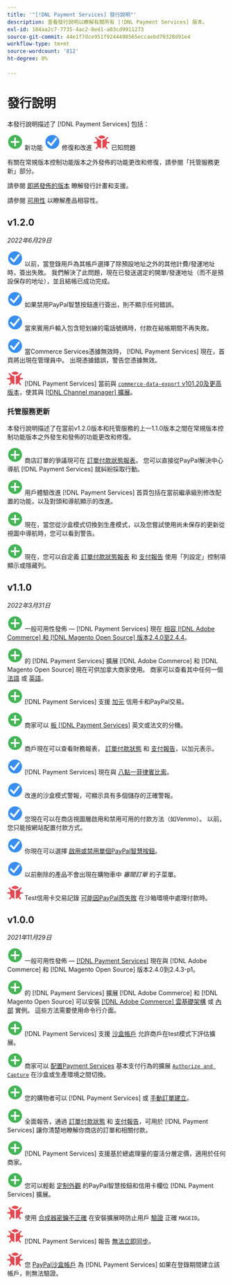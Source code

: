 ```yaml
---
title: '"[!DNL Payment Services] 發行說明"'
description: 查看發行說明以瞭解有關所有 [!DNL Payment Services] 版本。
exl-id: 104aa2c7-7735-4ac2-8ed1-a03cd9911273
source-git-commit: 44e1f7dce951f9244498565eccaebd70328d91e4
workflow-type: tm+mt
source-wordcount: '812'
ht-degree: 0%

---
```


# 發行說明

本發行說明描述了 [!DNL Payment Services] 包括：

![新建](../assets/new.svg) 新功能
![已修復問題](../assets/fix.svg) 修復和改進
![已知問題](../assets/bug.svg) 已知問題

有關在常規版本控制功能版本之外發佈的功能更改和修復，請參閱「托管服務更新」部分。

請參閱 [即將發佈的版本](https://devdocs.magento.com/release/) 瞭解發行計畫和支援。

請參閱 [可用性](https://devdocs.magento.com/release/availability.html) 以瞭解產品相容性。

## v1.2.0

_2022年6月29日_

![已修復問題](../assets/fix.svg)<!-- Issue PAY-3264 --> 以前，當登錄用戶為其帳戶選擇了除預設地址之外的其他計費/發運地址時，簽出失敗。 我們解決了此問題，現在已發送選定的開單/發運地址（而不是預設保存的地址），並且結帳已成功完成。

![已修復問題](../assets/fix.svg)<!-- Issue PAY-3314 --> 如果禁用PayPal智慧按鈕進行簽出，則不顯示任何錯誤。

![已修復問題](../assets/fix.svg)<!-- Issue PAY-3330 --> 當來賓用戶輸入包含短划線的電話號碼時，付款在結帳期間不再失敗。

![已修復問題](../assets/fix.svg)<!-- Issue PAY-3338 PAY-2502 --> 當Commerce Services憑據無效時， [!DNL Payment Services] 現在，首頁將出現在管理員中。 出現憑據錯誤，警告您憑據無效。

![已知問題](../assets/bug.svg)<!-- Issue PAY-0 --> [!DNL Payment Services] 當前與 [`commerce-data-export` v101.20及更高版本](https://github.com/magento-commerce/commerce-data-export/releases/tag/v101.2.0)，使其與 [[!DNL Channel manager] 擴展](https://experienceleague.adobe.com/docs/commerce-channels/channel-manager/guide-overview.html)。

### 托管服務更新

本發行說明描述了在當前v1.2.0版本和托管服務的上一1.1.0版本之間在常規版本控制功能版本之外發生和發佈的功能更改和修復。

![新建](../assets/new.svg)<!-- Issue PAY-1720 --> 商店訂單的爭議現可在 [訂單付款狀態報表](https://experienceleague.adobe.com/docs/commerce-merchant-services/payment-services/reporting/order-payment-status.html#view-disputes)。 您可以直接從PayPal解決中心導航 [!DNL Payment Services] 就糾紛採取行動。

![新建](../assets/new.svg)<!-- Issue PAY-2854 --> 用戶體驗改進 [!DNL Payment Services] 首頁包括在當前繼承級別修改配置的功能，以及對頭和導航顯示的改進。

![新建](../assets/new.svg)<!-- Issue PAY-2854 --> 現在，當您從沙盒模式切換到生產模式，以及您嘗試使用尚未保存的更新從視圖中導航時，您可以看到警告。

![新建](../assets/new.svg)<!-- Issue PAY-2761 --> 現在，您可以自定義 [訂單付款狀態報表](https://experienceleague.adobe.com/docs/commerce-merchant-services/payment-services/reporting/order-payment-status.html#show-and-hide-columns) 和 [支付報告](https://experienceleague.adobe.com/docs/commerce-merchant-services/payment-services/reporting/payouts.html#show-and-hide-columns) 使用「列設定」控制項顯示或隱藏列。

## v1.1.0

_2022年3月31日_

![新建](../assets/new.svg)<!-- Issue PAY-2127 --> 一般可用性發佈 — [!DNL Payment Services] 現在 [相容 [!DNL Adobe Commerce] 和 [!DNL Magento Open Source] 版本2.4.0至2.4.4](https://devdocs.magento.com/release/availability.html#compatibility)。

![新建](../assets/new.svg)<!-- Issue PAY-2682 --> 的 [!DNL Payment Services] 擴展 [!DNL Adobe Commerce] 和 [!DNL Magento Open Source] 現在可供加拿大商家使用。 商家可以查看其中任何一個 [法語](https://experienceleague.adobe.com/docs/commerce-merchant-services/payment-services/overview.md#accepted-credit-cards-and-currencies) 或 [英語](https://experienceleague.adobe.com/docs/commerce-merchant-services/payment-services/overview.md#accepted-credit-cards-and-currencies)。

![新建](../assets/new.svg)<!-- Issue PAY-2681 --> [!DNL Payment Services] 支援 [加元](overview.md#accepted-credit-cards-and-currencies) 信用卡和PayPal交易。

![新建](../assets/new.svg)<!-- Issue PAY-2680 --> 商家可以 [板 [!DNL Payment Services]](onboard.md) 英文或法文的分機。

![新建](../assets/new.svg)<!-- Issue PAY-2678 --> 商戶現在可以查看財務報表， [訂單付款狀態](order-payment-status.md) 和 [支付報告](payouts.md)，以加元表示。

![已修復問題](../assets/fix.svg)<!-- Issue PAY-2710 --> [!DNL Payment Services] 現在與 [八點一菲律賓比索](https://www.php.net/releases/8.1/en.php)。

![已修復問題](../assets/fix.svg)<!-- Issue PAY-3017 --> 改進的沙盒模式警報，可顯示具有多個儲存的正確警報。

![已修復問題](../assets/fix.svg)<!-- Issue PAY-2742 --> 您現在可以在商店視圖層啟用和禁用可用的付款方法（如Venmo）。 以前，您只能按網站配置付款方式。

![已修復問題](../assets/fix.svg)<!-- Issue PAY-2277 --> 你現在可以選擇 [啟用或禁用單個PayPal智慧按鈕](settings.md#paypal-smart-buttons)。

![已修復問題](../assets/fix.svg)<!-- Issue PAY-2561 --> 以前刪除的產品不會出現在購物車中 _審閱訂單_ 的子菜單。

![已知問題](../assets/bug.svg)<!-- Issue PAY-2842 --> Test信用卡交易記錄 [可能因PayPal而失敗](https://support.magento.com/hc/en-us/articles/5201041963917) 在沙箱環境中處理付款時。

## v1.0.0

_2021年11月29日_

![新建](../assets/new.svg)<!-- Issue PAY-2127 --> 一般可用性發佈 — [[!DNL Payment Services]](https://marketplace.magento.com/magento-payment-services.html) 現在與 [!DNL Adobe Commerce] 和 [!DNL Magento Open Source] 版本2.4.0到2.4.3-p1。

![新建](../assets/new.svg)<!-- Issue PAY-124 --> 的 [!DNL Payment Services] 擴展 [!DNL Adobe Commerce] 和 [!DNL Magento Open Source] 可以安裝 [[!DNL Adobe Commerce] 雲基礎架構](install.md#adobe-commerce-on-cloud-infrastructure) 或 [內部](install.md#on-premises) 實例。 這些方法需要使用命令行介面。

![新建](../assets/new.svg)<!-- Issue PAY-1986 --> [!DNL Payment Services] 支援 [沙盒帳戶](sandbox.md) 允許商戶在test模式下評估擴展。

![新建](../assets/new.svg)<!-- Issue PAY-666 --> 商家可以 [配置Payment Services](settings.md) 基本支付行為的擴展 [`Authorize and Capture`](production.md#set-payment-services-as-payment-method) 在沙盒或生產環境之間切換。

![新建](../assets/new.svg)<!-- Issue PAY-780 --> 您的購物者可以 [!DNL Payment Services] 或 [手動訂單建立](create-order.md)。

![新建](../assets/new.svg)<!-- Issue PAY-1856 --> 全面報告，通過 [訂單付款狀態](order-payment-status.md) 和 [支付報告](payouts.md)，可用於 [!DNL Payment Services] 讓你清楚地瞭解你商店的訂單和相關付款。

![新建](../assets/new.svg)<!-- Issue PAY-311 --> [!DNL Payment Services] 支援基於總處理量的靈活分層定價，適用於任何商家。

![新建](../assets/new.svg)<!-- Issue PAY-1443 --> 您可以輕鬆 [定制外觀](payments-options.md) 的PayPal智慧按鈕和信用卡欄位 [!DNL Payment Services] 擴展。

![已知問題](../assets/bug.svg)<!-- Issue PAY-2473 --> 使用 [合成器密鑰不正確](https://support.magento.com/hc/en-us/articles/4406603542541) 在安裝擴展時防止用戶 [驗證](https://devdocs.magento.com/guides/v2.4/install-gde/prereq/connect-auth.html) 正確 `MAGEID`。

![已知問題](../assets/bug.svg)<!-- Issue PAY-2474 --> [!DNL Payment Services] 報告 [無法立即同步](https://support.magento.com/hc/en-us/articles/4406114741517)。

![已知問題](../assets/bug.svg)<!-- Issue PAY-2475 --> 您 [PayPal沙盒帳戶](https://support.magento.com/hc/en-us/articles/4406954952461) 為 [!DNL Payment Services] 如果在登錄期間建立該帳戶，則無法驗證。
